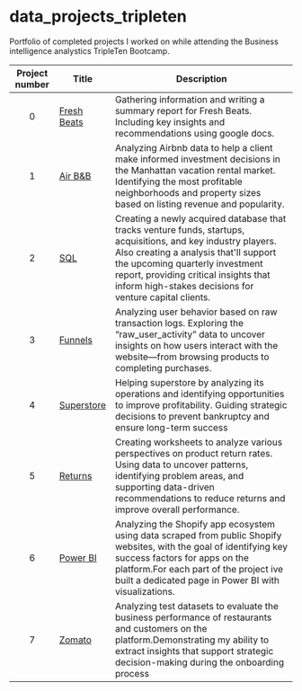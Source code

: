 # data_projects_tripleten
Portfolio of completed projects I worked on while attending the Business intelligence analystics TripleTen Bootcamp.

| Project number | Title | Description |
| :-----------: | ----------- |----------- |
| 0 | [Fresh Beats](https://github.com/Savionlevesy/data_projects_tripleten/tree/main/Fresh%20Beats) | Gathering information and writing a summary report for Fresh Beats. Including key insights and recommendations using google docs. |
| 1 | [Air B&B](https://github.com/Savionlevesy/data_projects_tripleten/tree/main/Air%20B%26B) | Analyzing Airbnb data to help a client make informed investment decisions in the Manhattan vacation rental market. Identifying the most profitable neighborhoods and property sizes based on listing revenue and popularity. |
| 2 | [SQL](https://github.com/Savionlevesy/data_projects_tripleten/tree/main/SQL) | Creating a newly acquired database that tracks venture funds, startups, acquisitions, and key industry players. Also creating a analysis that'll support the upcoming quarterly investment report, providing critical insights that inform high-stakes decisions for venture capital clients. |
| 3 | [Funnels](https://github.com/Savionlevesy/data_projects_tripleten/tree/main/Funnels) | Analyzing user behavior based on raw transaction logs. Exploring the “raw_user_activity” data to uncover insights on how users interact with the website—from browsing products to completing purchases. |
| 4 | [Superstore](https://github.com/Savionlevesy/data_projects_tripleten/tree/main/Superstore) | Helping superstore by analyzing its operations and identifying opportunities to improve profitability. Guiding strategic decisions to prevent bankruptcy and ensure long-term success|
| 5 | [Returns](https://github.com/Savionlevesy/data_projects_tripleten/tree/main/Returns) | Creating worksheets to analyze various perspectives on product return rates. Using data to uncover patterns, identifying problem areas, and supporting data-driven recommendations to reduce returns and improve overall performance. |
| 6 | [Power BI](https://github.com/Savionlevesy/data_projects_tripleten/tree/main/Power%20BI) | Analyzing the Shopify app ecosystem using data scraped from public Shopify websites, with the goal of identifying key success factors for apps on the platform.For each part of the project ive built a dedicated page in Power BI with visualizations. |
| 7 | [Zomato](https://github.com/Savionlevesy/data_projects_tripleten/tree/main/Zomato) | Analyzing test datasets to evaluate the business performance of restaurants and customers on the platform.Demonstrating my ability to extract insights that support strategic decision-making during the onboarding process|
<!--
| 8 | [PROJECT NAME](PROJECT DIRECTORY LINK) | DESCRIPTION HERE. |
| 9 | [PROJECT NAME](PROJECT DIRECTORY LINK) | DESCRIPTION HERE. |
| 10| [PROJECT NAME](PROJECT DIRECTORY LINK) | DESCRIPTION HERE. |
-->
